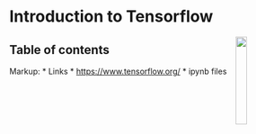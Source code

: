 # Introduction to Tensorflow

<img src="https://upload.wikimedia.org/wikipedia/commons/thumb/2/2d/Tensorflow_logo.svg/2000px-Tensorflow_logo.svg.png" align="right" width="20%">

## Table of contents 
Markup: * Links
           * https://www.tensorflow.org/
        * ipynb files
